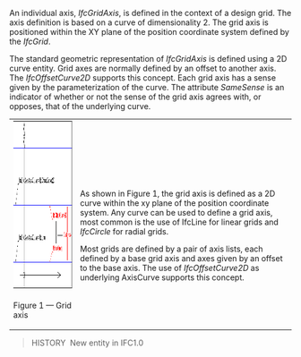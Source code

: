 ﻿An individual axis, _IfcGridAxis_, is defined in the context of a design grid. The axis definition is based on a curve of dimensionality 2. The grid axis is positioned within the XY plane of the position coordinate system defined by the _IfcGrid_.

The standard geometric representation of _IfcGridAxis_ is defined using a 2D curve entity. Grid axes are normally defined by an offset to another axis. The _IfcOffsetCurve2D_ supports this concept. Each grid axis has a sense given by the parameterization of the curve. The attribute _SameSense_ is an indicator of whether or not the sense of the grid axis agrees with, or opposes, that of the underlying curve.

<table cellpadding="2" cellspacing="2">
<tr>
<td><img src="../../../../../../figures/ifcgridaxis-layout1.gif" alt="design grid" border="0" height="300" width="400"></td>
<td style="vertical-align:bottom">
<p class="small">As shown in Figure 1, the grid axis is defined as a 2D curve within
the xy plane of the position coordinate system. Any curve can be
used to define a grid axis, most common is the use of IfcLine for
linear grids and <em>IfcCircle</em> for radial grids.</p>
<p class="small">Most grids are defined by a pair of axis
lists, each defined by a base grid axis and axes given by an
offset to the base axis. The use of <em>IfcOffsetCurve2D</em> as
underlying AxisCurve supports this concept.</p>
</td>
</tr>
<tr><td><p class="figure">Figure 1 &mdash; Grid axis</p></td>
<td>&nbsp;</td>
</tr>
</table>

> HISTORY&nbsp; New entity in IFC1.0